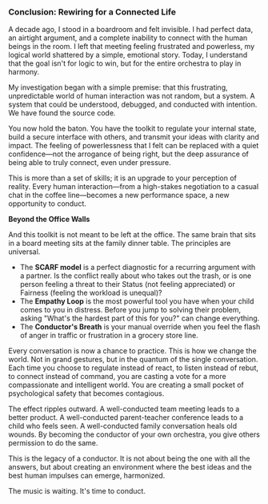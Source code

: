 ### **Conclusion: Rewiring for a Connected Life**

A decade ago, I stood in a boardroom and felt invisible. I had perfect data, an airtight argument, and a complete inability to connect with the human beings in the room. I left that meeting feeling frustrated and powerless, my logical world shattered by a simple, emotional story. Today, I understand that the goal isn't for logic to win, but for the entire orchestra to play in harmony.

My investigation began with a simple premise: that this frustrating, unpredictable world of human interaction was not random, but a system. A system that could be understood, debugged, and conducted with intention. We have found the source code.

You now hold the baton. You have the toolkit to regulate your internal state, build a secure interface with others, and transmit your ideas with clarity and impact. The feeling of powerlessness that I felt can be replaced with a quiet confidence—not the arrogance of being right, but the deep assurance of being able to truly connect, even under pressure.

This is more than a set of skills; it is an upgrade to your perception of reality. Every human interaction—from a high-stakes negotiation to a casual chat in the coffee line—becomes a new performance space, a new opportunity to conduct.

**Beyond the Office Walls**

And this toolkit is not meant to be left at the office. The same brain that sits in a board meeting sits at the family dinner table. The principles are universal.
*   The **SCARF model** is a perfect diagnostic for a recurring argument with a partner. Is the conflict really about who takes out the trash, or is one person feeling a threat to their Status (not feeling appreciated) or Fairness (feeling the workload is unequal)?
*   The **Empathy Loop** is the most powerful tool you have when your child comes to you in distress. Before you jump to solving their problem, asking "What's the hardest part of this for you?" can change everything.
*   The **Conductor's Breath** is your manual override when you feel the flash of anger in traffic or frustration in a grocery store line.

Every conversation is now a chance to practice. This is how we change the world. Not in grand gestures, but in the quantum of the single conversation. Each time you choose to regulate instead of react, to listen instead of rebut, to connect instead of command, you are casting a vote for a more compassionate and intelligent world. You are creating a small pocket of psychological safety that becomes contagious.

The effect ripples outward. A well-conducted team meeting leads to a better product. A well-conducted parent-teacher conference leads to a child who feels seen. A well-conducted family conversation heals old wounds. By becoming the conductor of your own orchestra, you give others permission to do the same.

This is the legacy of a conductor. It is not about being the one with all the answers, but about creating an environment where the best ideas and the best human impulses can emerge, harmonized.

The music is waiting. It's time to conduct.
      